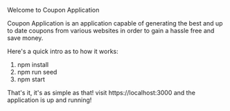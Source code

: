Welcome to Coupon Application

Coupon Application is an application capable of generating the best and up to date coupons from various websites in order to gain a hassle free and save money.

Here's a quick intro as to how it works:

1. npm install
2. npm run seed
3. npm start

That's it, it's as simple as that! visit https://localhost:3000 and the application is up and running!
